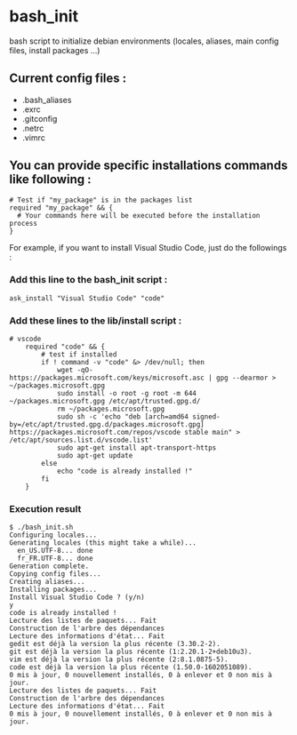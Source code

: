 # bash_init
bash script to initialize debian environments (locales, aliases, main config files, install packages ...)

## Current config files :
 - .bash_aliases
 - .exrc
 - .gitconfig
 - .netrc
 - .vimrc

## You can provide specific installations commands like following :
```
# Test if "my_package" is in the packages list
required "my_package" && {
  # Your commands here will be executed before the installation process
}
```

For example, if you want to install Visual Studio Code, just do the followings :

### Add this line to the bash_init script : 
```
ask_install "Visual Studio Code" "code"
```

### Add these lines to the lib/install script :
```
# vscode
    required "code" && {
        # test if installed
        if ! command -v "code" &> /dev/null; then
            wget -qO- https://packages.microsoft.com/keys/microsoft.asc | gpg --dearmor > ~/packages.microsoft.gpg
            sudo install -o root -g root -m 644 ~/packages.microsoft.gpg /etc/apt/trusted.gpg.d/
            rm ~/packages.microsoft.gpg
            sudo sh -c 'echo "deb [arch=amd64 signed-by=/etc/apt/trusted.gpg.d/packages.microsoft.gpg] https://packages.microsoft.com/repos/vscode stable main" > /etc/apt/sources.list.d/vscode.list'
            sudo apt-get install apt-transport-https
            sudo apt-get update
        else
            echo "code is already installed !"
        fi
    }

```
### Execution result
```
$ ./bash_init.sh 
Configuring locales...
Generating locales (this might take a while)...
  en_US.UTF-8... done
  fr_FR.UTF-8... done
Generation complete.
Copying config files...
Creating aliases...
Installing packages...
Install Visual Studio Code ? (y/n)
y
code is already installed !
Lecture des listes de paquets... Fait
Construction de l'arbre des dépendances       
Lecture des informations d'état... Fait
gedit est déjà la version la plus récente (3.30.2-2).
git est déjà la version la plus récente (1:2.20.1-2+deb10u3).
vim est déjà la version la plus récente (2:8.1.0875-5).
code est déjà la version la plus récente (1.50.0-1602051089).
0 mis à jour, 0 nouvellement installés, 0 à enlever et 0 non mis à jour.
Lecture des listes de paquets... Fait
Construction de l'arbre des dépendances       
Lecture des informations d'état... Fait
0 mis à jour, 0 nouvellement installés, 0 à enlever et 0 non mis à jour.
```
